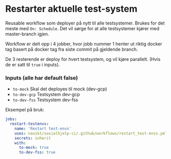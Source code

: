 # Restarter aktuelle test-system

Reusable workflow som deployer på nytt til alle testsystemer.
Brukes for det meste med `On: Schedule`. Det vil sørge for at alle 
testsystemer kjører med master-branch igjen.

Workflow er delt opp i 4 jobber, hvor jobb nummer 1 henter ut riktig
docker tag basert på docker tag fra siste commit på gjeldende branch.

De 3 resterende er deploy for hvert testsystem, og vil kjøre parallelt.
(Hvis de er satt til `true` i inputs).

### Inputs (alle har default false)
* `to-mock` Skal det deployes til mock (dev-gcp)
* `to-dev-gcp` Testsystem dev-gcp
* `to-dev-fss` Testsystem dev-fss

Eksempel på bruk:
```yaml
jobs:
  restart-testenvs:
    name: 'Restart test-envs'
    uses: navikt/sosialhjelp-ci/.github/workflows/restart_test-envs.yml@v2
    secrets: inherit
    with:
      to-mock: true
      to-dev-fss: true
```